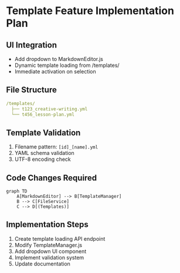 # Template Feature Implementation Plan

## UI Integration
- Add dropdown to MarkdownEditor.js
- Dynamic template loading from /templates/
- Immediate activation on selection

## File Structure
```yaml
/templates/
  ├── t123_creative-writing.yml
  └── t456_lesson-plan.yml
```

## Template Validation
1. Filename pattern: `[id]_[name].yml`
2. YAML schema validation
3. UTF-8 encoding check

## Code Changes Required
```mermaid
graph TD
    A[MarkdownEditor] --> B[TemplateManager]
    B --> C[FileService]
    C --> D[(Templates)]
```

## Implementation Steps
1. Create template loading API endpoint
2. Modify TemplateManager.js
3. Add dropdown UI component
4. Implement validation system
5. Update documentation